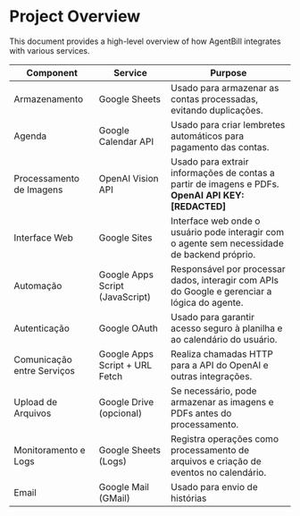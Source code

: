 # Project Overview

This document provides a high-level overview of how AgentBill integrates with various services.

| Component | Service | Purpose |
|-----------|---------|---------|
| Armazenamento | Google Sheets | Usado para armazenar as contas processadas, evitando duplicações. |
| Agenda | Google Calendar API | Usado para criar lembretes automáticos para pagamento das contas. |
| Processamento de Imagens | OpenAI Vision API | Usado para extrair informações de contas a partir de imagens e PDFs. **OpenAI API KEY: [REDACTED]** |
| Interface Web | Google Sites | Interface web onde o usuário pode interagir com o agente sem necessidade de backend próprio. |
| Automação | Google Apps Script (JavaScript) | Responsável por processar dados, interagir com APIs do Google e gerenciar a lógica do agente. |
| Autenticação | Google OAuth | Usado para garantir acesso seguro à planilha e ao calendário do usuário. |
| Comunicação entre Serviços | Google Apps Script + URL Fetch | Realiza chamadas HTTP para a API do OpenAI e outras integrações. |
| Upload de Arquivos | Google Drive (opcional) | Se necessário, pode armazenar as imagens e PDFs antes do processamento. |
| Monitoramento e Logs | Google Sheets (Logs) | Registra operações como processamento de arquivos e criação de eventos no calendário. |
| Email | Google Mail (GMail) | Usado para envio de histórias |

